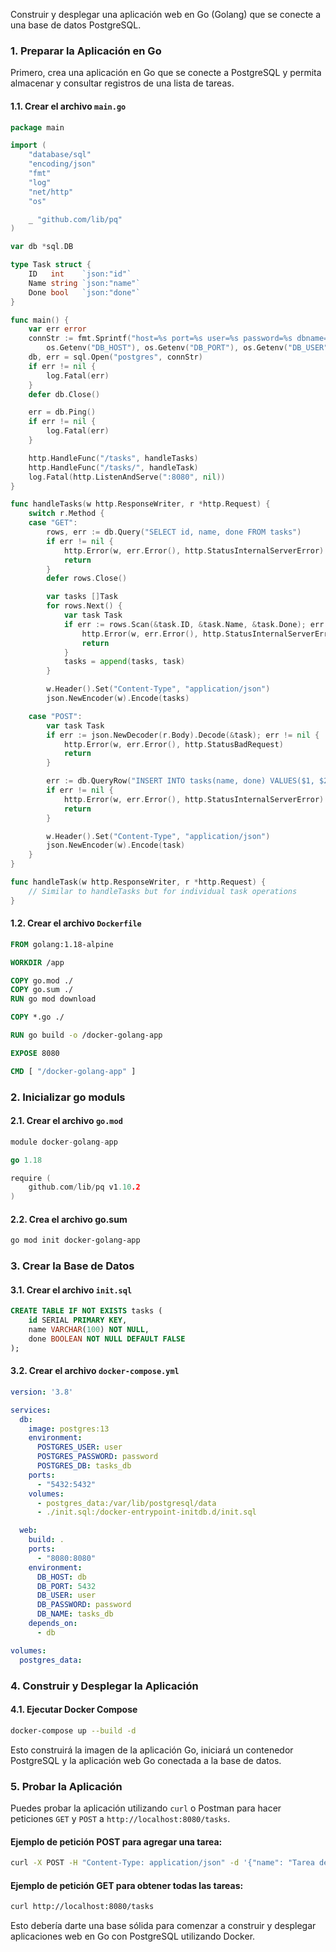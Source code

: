 Construir y desplegar una aplicación web en Go (Golang) que se conecte a una base de datos PostgreSQL.

### 1. Preparar la Aplicación en Go

Primero, crea una aplicación en Go que se conecte a PostgreSQL y permita almacenar y consultar registros de una lista de tareas.

#### 1.1. Crear el archivo `main.go`

```go
package main

import (
	"database/sql"
	"encoding/json"
	"fmt"
	"log"
	"net/http"
	"os"

	_ "github.com/lib/pq"
)

var db *sql.DB

type Task struct {
	ID   int    `json:"id"`
	Name string `json:"name"`
	Done bool   `json:"done"`
}

func main() {
	var err error
	connStr := fmt.Sprintf("host=%s port=%s user=%s password=%s dbname=%s sslmode=disable",
		os.Getenv("DB_HOST"), os.Getenv("DB_PORT"), os.Getenv("DB_USER"), os.Getenv("DB_PASSWORD"), os.Getenv("DB_NAME"))
	db, err = sql.Open("postgres", connStr)
	if err != nil {
		log.Fatal(err)
	}
	defer db.Close()

	err = db.Ping()
	if err != nil {
		log.Fatal(err)
	}

	http.HandleFunc("/tasks", handleTasks)
	http.HandleFunc("/tasks/", handleTask)
	log.Fatal(http.ListenAndServe(":8080", nil))
}

func handleTasks(w http.ResponseWriter, r *http.Request) {
	switch r.Method {
	case "GET":
		rows, err := db.Query("SELECT id, name, done FROM tasks")
		if err != nil {
			http.Error(w, err.Error(), http.StatusInternalServerError)
			return
		}
		defer rows.Close()

		var tasks []Task
		for rows.Next() {
			var task Task
			if err := rows.Scan(&task.ID, &task.Name, &task.Done); err != nil {
				http.Error(w, err.Error(), http.StatusInternalServerError)
				return
			}
			tasks = append(tasks, task)
		}

		w.Header().Set("Content-Type", "application/json")
		json.NewEncoder(w).Encode(tasks)

	case "POST":
		var task Task
		if err := json.NewDecoder(r.Body).Decode(&task); err != nil {
			http.Error(w, err.Error(), http.StatusBadRequest)
			return
		}

		err := db.QueryRow("INSERT INTO tasks(name, done) VALUES($1, $2) RETURNING id", task.Name, task.Done).Scan(&task.ID)
		if err != nil {
			http.Error(w, err.Error(), http.StatusInternalServerError)
			return
		}

		w.Header().Set("Content-Type", "application/json")
		json.NewEncoder(w).Encode(task)
	}
}

func handleTask(w http.ResponseWriter, r *http.Request) {
	// Similar to handleTasks but for individual task operations
}
```

#### 1.2. Crear el archivo `Dockerfile`

```Dockerfile
FROM golang:1.18-alpine

WORKDIR /app

COPY go.mod ./
COPY go.sum ./
RUN go mod download

COPY *.go ./

RUN go build -o /docker-golang-app

EXPOSE 8080

CMD [ "/docker-golang-app" ]
```

### 2. Inicializar go moduls

#### 2.1. Crear el archivo `go.mod`

```go
module docker-golang-app

go 1.18

require (
	github.com/lib/pq v1.10.2
)
```

#### 2.2. Crea el archivo go.sum
```bash
go mod init docker-golang-app
```

### 3. Crear la Base de Datos

#### 3.1. Crear el archivo `init.sql`

```sql
CREATE TABLE IF NOT EXISTS tasks (
    id SERIAL PRIMARY KEY,
    name VARCHAR(100) NOT NULL,
    done BOOLEAN NOT NULL DEFAULT FALSE
);
```

#### 3.2. Crear el archivo `docker-compose.yml`
```yaml
version: '3.8'

services:
  db:
    image: postgres:13
    environment:
      POSTGRES_USER: user
      POSTGRES_PASSWORD: password
      POSTGRES_DB: tasks_db
    ports:
      - "5432:5432"
    volumes:
      - postgres_data:/var/lib/postgresql/data
      - ./init.sql:/docker-entrypoint-initdb.d/init.sql

  web:
    build: .
    ports:
      - "8080:8080"
    environment:
      DB_HOST: db
      DB_PORT: 5432
      DB_USER: user
      DB_PASSWORD: password
      DB_NAME: tasks_db
    depends_on:
      - db

volumes:
  postgres_data:
```

### 4. Construir y Desplegar la Aplicación

#### 4.1. Ejecutar Docker Compose

```sh
docker-compose up --build -d
```

Esto construirá la imagen de la aplicación Go, iniciará un contenedor PostgreSQL y la aplicación web Go conectada a la base de datos. 

### 5. Probar la Aplicación

Puedes probar la aplicación utilizando `curl` o Postman para hacer peticiones `GET` y `POST` a `http://localhost:8080/tasks`.

#### Ejemplo de petición POST para agregar una tarea:

```sh
curl -X POST -H "Content-Type: application/json" -d '{"name": "Tarea de ejemplo", "done": false}' http://localhost:8080/tasks
```

#### Ejemplo de petición GET para obtener todas las tareas:

```sh
curl http://localhost:8080/tasks
```

Esto debería darte una base sólida para comenzar a construir y desplegar aplicaciones web en Go con PostgreSQL utilizando Docker.